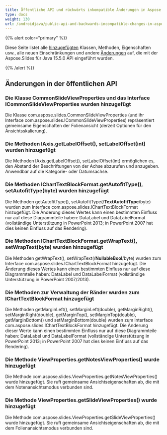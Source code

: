 ```yaml
---
title: Öffentliche API und rückwärts inkompatible Änderungen in Aspose.Slides für Java 15.5.0
type: docs
weight: 130
url: /androidjava/public-api-and-backwards-incompatible-changes-in-aspose-slides-for-java-15-5-0/
---
```


{{% alert color="primary" %}} 

Diese Seite listet alle [hinzugefügten](/slides/androidjava/public-api-and-backwards-incompatible-changes-in-aspose-slides-for-java-15-5-0/) Klassen, Methoden, Eigenschaften usw., alle neuen Einschränkungen und andere [Änderungen](/slides/androidjava/public-api-and-backwards-incompatible-changes-in-aspose-slides-for-java-15-5-0/) auf, die mit der Aspose.Slides für Java 15.5.0 API eingeführt wurden.

{{% /alert %}} 
## **Änderungen in der öffentlichen API**
### **Die Klasse CommonSlideViewProperties und das Interface ICommonSlideViewProperties wurden hinzugefügt**
Die Klasse com.aspose.slides.CommonSlideViewProperties (und ihr Interface com.aspose.slides.ICommonSlideViewProperties) repräsentiert gemeinsame Eigenschaften der Folienansicht (derzeit Optionen für den Ansichtsskalierung).
### **Die Methoden IAxis.getLabelOffset(), setLabelOffset(int) wurden hinzugefügt**
Die Methoden IAxis.getLabelOffset(), setLabelOffset(int) ermöglichen es, den Abstand der Beschriftungen von der Achse abzurufen und anzugeben. Anwendbar auf die Kategorie- oder Datumsachse.
### **Die Methoden IChartTextBlockFormat.getAutofitType(), setAutofitType(byte) wurden hinzugefügt**
Die Methoden getAutofitType(), setAutofitType(/**TextAutofitType**/byte) wurden zum Interface com.aspose.slides.IChartTextBlockFormat hinzugefügt. Die Änderung dieses Wertes kann einen bestimmten Einfluss nur auf diese Diagrammteile haben: DataLabel und DataLabelFormat (vollständige Unterstützung in PowerPoint 2013; in PowerPoint 2007 hat dies keinen Einfluss auf das Rendering).
### **Die Methoden IChartTextBlockFormat.getWrapText(), setWrapText(byte) wurden hinzugefügt**
Die Methoden getWrapText(), setWrapText(/**NullableBool**/byte) wurden zum Interface com.aspose.slides.IChartTextBlockFormat hinzugefügt. Die Änderung dieses Wertes kann einen bestimmten Einfluss nur auf diese Diagrammteile haben: DataLabel und DataLabelFormat (vollständige Unterstützung in PowerPoint 2007/2013).
### **Die Methoden zur Verwaltung der Ränder wurden zum IChartTextBlockFormat hinzugefügt**
Die Methoden getMarginLeft(), setMarginLeft(double), getMarginRight(), setMarginRight(double), getMarginTop(), setMarginTop(double), getMarginBottom() und setMarginBottom(double) wurden zum Interface com.aspose.slides.IChartTextBlockFormat hinzugefügt. Die Änderung dieser Werte kann einen bestimmten Einfluss nur auf diese Diagrammteile haben: DataLabel und DataLabelFormat (vollständige Unterstützung in PowerPoint 2013; in PowerPoint 2007 hat dies keinen Einfluss auf das Rendering).
### **Die Methode ViewProperties.getNotesViewProperties() wurde hinzugefügt**
Die Methode com.aspose.slides.ViewProperties.getNotesViewProperties() wurde hinzugefügt. Sie ruft gemeinsame Ansichtseigenschaften ab, die mit dem Notenansichtsmodus verbunden sind.
### **Die Methode ViewProperties.getSlideViewProperties() wurde hinzugefügt**
Die Methode com.aspose.slides.ViewProperties.getSlideViewProperties() wurde hinzugefügt. Sie ruft gemeinsame Ansichtseigenschaften ab, die mit dem Folienansichtsmodus verbunden sind.